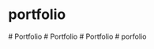 # portfolio
#   P o r t f o l i o  
 #   P o r t f o l i o  
 #   P o r t f o l i o  
 #   p o r f o l i o  
 